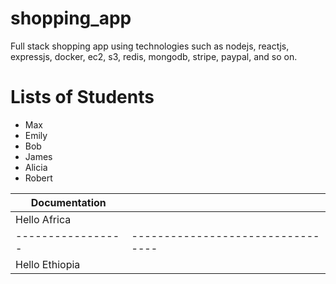 # shopping_app
Full stack shopping app using technologies such as nodejs, reactjs, expressjs, docker, ec2, s3, redis, mongodb, stripe, paypal, and so on.

# Lists of Students
- Max
- Emily
- Bob
- James
- Alicia
- Robert

| Documentation   |                                 |
|-----------------|---------------------------------|
| Hello Africa    |                                 |
|-----------------|---------------------------------|
| Hello Ethiopia  |                                 |
